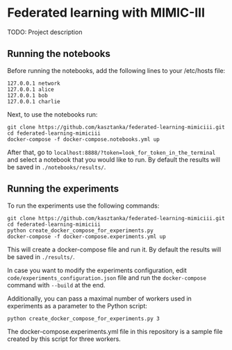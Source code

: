 # Federated learning with MIMIC-III

TODO: Project description

## Running the notebooks

Before running the notebooks, add the following lines to your /etc/hosts file:
```
127.0.0.1 network
127.0.0.1 alice
127.0.0.1 bob
127.0.0.1 charlie
```

Next, to use the notebooks run:
```
git clone https://github.com/kasztanka/federated-learning-mimiciii.git
cd federated-learning-mimiciii
docker-compose -f docker-compose.notebooks.yml up
```
After that, go to `localhost:8888/?token=look_for_token_in_the_terminal` and select a notebook that you would like to run.
By default the results will be saved in `./notebooks/results/`.

## Running the experiments

To run the experiments use the following commands:
```
git clone https://github.com/kasztanka/federated-learning-mimiciii.git
cd federated-learning-mimiciii
python create_docker_compose_for_experiments.py
docker-compose -f docker-compose.experiments.yml up
```
This will create a docker-compose file and run it. By default the results will be saved in `./results/`.

In case you want to modify the experiments configuration, edit `code/experiments_configuration.json` file and run the `docker-compose` command with `--build` at the end.

Additionally, you can pass a maximal number of workers used in experiments as a parameter to the Python script:
```
python create_docker_compose_for_experiments.py 3
```
The docker-compose.experiments.yml file in this repository is a sample file created by this script for three workers.
